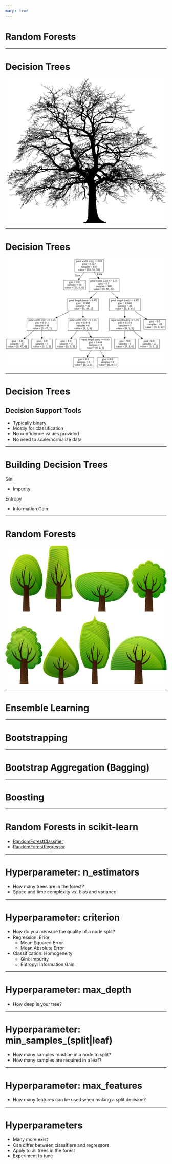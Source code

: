 ```yaml
---
marp: true
---
```


# Random Forests

<!--
In this unit we are going to talk about random forests. Random forests build upon a concept that we
have already learned: decision trees. Let's take a moment to remind ourselves about decision trees.

-->

---

# Decision Trees

![](res/tree.png)

<!--
Before we talk about Random Forests we should take some time to review what we have already learned
about Decision Trees.

Image Details:
* [tree.png](https://pixabay.com/vectors/tree-silhouette-winter-plant-3979965/): Pixabay License

-->

---

# Decision Trees

![](res/decision-tree.png)

<!--

Let's start by taking a look at a decision tree. This particular example is a tree predicting iris
species from the iris dataset.

Decision trees have a single root node and a variable depth number of intermediate nodes, ending in
many leaf nodes. A decision is made by comparing one of your features to some derived value at the
node and then following a path based on the comparison. The leaf node that you arrive at is your
"decision".

Image Details:
* tree.png: Copyright Google

-->

---

# Decision Trees

## Decision Support Tools

* Typically binary
* Mostly for classification
* No confidence values provided
* No need to scale/normalize data

<!--
A few other highlights that we have already learned about decision trees:

Typically decision trees have two paths that can be taken at any node (binary tree).

Decision trees are most often used for classification purposes. They can be used for regression, but
are usually less effective than other regression tools.

Unlike other classification algorithms, decision trees don't provide a list of labels and the a
numeric confidence in the applicability of each label. Instead, we receive a single final decision.

Decision trees are not sensitive to features having different ranges of values. Most machine
learning algorithms benefit from scaling and/or normalizing data, but decision trees are an
exception.

-->

---

# Building Decision Trees

Gini

* Impurity


Entropy

* Information Gain

<!--
Also remember that when building decision trees we must choose what factor to base our splits on. We
can use the Gini algorithm to minimize impurity or entropy to maximize information gain. We
discussed this in our unit about decision trees.

-->

---

# Random Forests

![](res/forest.png)

<!--
Let's now move to random forests. A decision tree is a single set of comparisons that are made to
come to a single classification decision. A random forest is a collection of two or more decision
trees (hence the name "forest") built with your training data. Each tree is consulted when a
prediction is being made. The majority classification across all trees is the final classification
decision made by the random forest.

Image Details:
* [forest.png](https://pixabay.com/vectors/deciduous-trees-forest-trees-154168/): Pixabay License

-->

---

# Ensemble Learning 

<!--
This is our first foray into "ensemble learning". Ensemble learning is a technique in which multiple
learners are trained on the training data and their results are aggregated in some way. This
aggregation is typically one of majority vote or mode for classification, and mean or median for
regression.

-->

---

# Bootstrapping 

<!--
You might be asking how training multiple trees with the same dataset would be much better than
simply training on a single tree. Typically, you don't actually train every tree in a random
forest with the same full dataset. Instead, each tree is trained with a sample of the data from
the dataset. This sampling is called bootstrapping.

For each tree in the forest, a random set of data is chosen for training. The samples can overlap.
This is considered sampling "with replacement".

You can also choose to train every tree with the entire dataset. In this case you get variation in
trees based on their random starting points.

-->

---

# Bootstrap Aggregation (Bagging) 

<!--
A specific form of bootstrapping that you'll hear about in machine learning is "bootstrap
aggregation". This term is often shortened to "bagging".

Bagging is a form of bootstrapping that creates multiple full-sized copies of your training dataset
with slightly different data.

For example, say you have a dataset with 1000 items in it and you want a random forest with 5 trees
in it. If you bag the data, 5 datasets of size 1000 will be created by randomly sampling your
original dataset with replacement. Since we replace items in the original dataset there will likely
be duplicates in each generated dataset. This allows each tree to have a slightly different view of
the data.

Note that after the datasets are made, trees can be built and used in parallel.

-->

---

# Boosting 

<!--
While we are on the topic of ensemble learning techniques, let's take a moment to talk about another
popular technique: boosting. Boosting is a technique of training a model, determining which types of
predictions it performed poorly on, and then training a subsequent model to focus more on the
predictions that the model before it got wrong. You can think of it as an assembly line where each
worker has a specialty.

The downside of boosting is that it has to be done sequentially.

-->

---

# Random Forests in scikit-learn

* [RandomForestClassifier](https://scikit-learn.org/stable/modules/generated/sklearn.ensemble.RandomForestClassifier.html)
* [RandomForestRegressor](https://scikit-learn.org/stable/modules/generated/sklearn.ensemble.RandomForestRegressor.html)

<!--
The scikit-learn library provides a couple of random forest implementations, one for classification and one
for regression. The two implementations share many hyperparameters, but not all. We'll spend the
next few slides highlighting some of the hyperparameters.

-->

---

# Hyperparameter: n_estimators

* How many trees are in the forest?
* Space and time complexity vs. bias and variance

<!--
One of the most useful hyperparameters is `n_estimators`. This parameter sets the number of trees
that will be in the forest. As you increase the number of trees you should expect that the bias in
your model to be reduced. This comes at the cost of more resources being needed for training.

If you are training in parallel, then you'll have as many copies of your dataset as you do trees. If
you are training serially, then the time to train will increase linearly with the number of trees.

Can more trees ever be a bad thing? Probably not, though there will be diminishing returns as the
number of trees grows too much.

How to you choose the best number? Experimentation. Play with different settings and compare
training time and model scores until you find a value that seems to be fast and "good" enough for
your use case.

-->

---

# Hyperparameter: criterion

* How do you measure the quality of a node split?
* Regression: Error
  * Mean Squared Error
  * Mean Absolute Error
* Classification: Homogeneity
  * Gini: Impurity
  * Entropy: Information Gain

<!--
Another parameter that is shared, but different, across implementation is `criterion`. This is the
measure that will be used to determine the quality of a split decision at a given node.

For regression the options are mean squared error, MSE, or mean absolute error, MAE. Remember from
our model quality discussions that MSE penalizes outliers much more than MAE.

For classification we can choose to either use Gini, which is an impurity measurement, or Entropy,
which is a measure of information gain. Both of these are measures of set homogeneity.

-->

---

# Hyperparameter: max_depth

* How deep is your tree?

<!--
By default every decision tree in the random forest will split until every leaf node is as pure as
it can be. This can lead to overfitting. You can prevent this by setting a max depth on the tree.

Can you think of how this parameter might be harmful?

What if the tree isn't well balanced and you end up with larger sets of data on one branch of the
tree. If you put an artificial depth cap one the overpopulated branch might not have very pure
leaves.

Let's look at another hyperparameter that can help prevent overfitting without having to worry
about balance.

-->

---

# Hyperparameter: min_samples_(split|leaf)

* How many samples must be in a node to split?
* How many samples are required in a leaf?

<!--
These two hyperparameters are very related.

`min_samples_split` asks how many samples are required in a node for you to be able to split it.
Any value greater than one is allowed, with the default being two.

`min_samples_leaf` tells us the minimum number of samples needed to form a leaf node. The default
is one, which is very specific.

You should be able to see how these are related, and how they can cancel each other out. If I say
that `min_samples_leaf` is two instead of one, then I've effectively set `min_samples_split` to at
least four because I need four samples in a parent node to make two leaf nodes each with two
samples.

The nice thing about these hyperparameters are that they work well with unbalanced trees, unlike
`max_depth`.

How do you pick a value for these parameters? Trial and error, like most hyperparameters.

-->

---

# Hyperparameter: max_features

* How many features can be used when making a split decision?

<!--
By default a decision tree in a random forest will attempt to use all features in determining the
best split for a node. If you have a lot of features this might be computationally expensive or
even lead to some overfitting. You can limit the number of features used in any decision so that
only the most significant features are used at each node.

-->

---

# Hyperparameters

* Many more exist
* Can differ between classifiers and regressors
* Apply to all trees in the forest
* Experiment to tune

<!--
We've just sampled a small sample of hyperparameters that are available for random forests. Many
more exist. Note that there are some differences in what parameters you can tweak between regressors
and classifiers. Also, any parameters you set apply to all trees in a forest. And finally, the best
way to find the best parameters is to experiment with many different options and find which perform
best for your data.

-->
